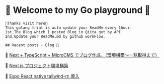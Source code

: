 # 🐬 Welcome to my Go playground 🐬
	🌈Thanks visit here🌈
	This golang trial is auto update your ReadMe every 1hour.
	1st.The Blog which I posted Blog in Qiita get by API.
	2nd.Update your ReadMe.md by github workFlow.

	## Recent posts - Blog 📜 
	
🌵 [Next + TypeScript + MicroCMS でブログ作成。（環境構築〜一覧取得まで）](https://qiita.com/takeshu17/items/5814d595a7b9ead2d6b9)


🌵 [Next.js プロジェクト環境構築](https://qiita.com/takeshu17/items/7cee74ae041c3be5ed0f)


🌵 [Expo React native tailwind-rn 導入](https://qiita.com/takeshu17/items/02690f8eca0121e89f32)


